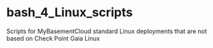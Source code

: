 # bash_4_Linux_scripts
Scripts for MyBasementCloud standard Linux deployments that are not based on Check Point Gaia Linux
